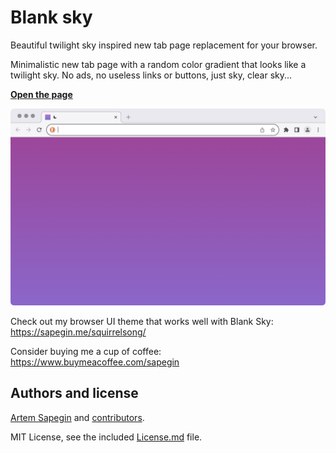# Blank sky

Beautiful twilight sky inspired new tab page replacement for your browser.

Minimalistic new tab page with a random color gradient that looks like a twilight sky. No ads, no useless links or buttons, just sky, clear sky...

**[Open the page](https://sky.morning.photos/)**

![Blank sky](images/chrome-screenshot.png)

Check out my browser UI theme that works well with Blank Sky:
https://sapegin.me/squirrelsong/

Consider buying me a cup of coffee:
https://www.buymeacoffee.com/sapegin

## Authors and license

[Artem Sapegin](https://sapegin.me) and [contributors](https://github.com/sapegin/blank-sky/graphs/contributors).

MIT License, see the included [License.md](License.md) file.
